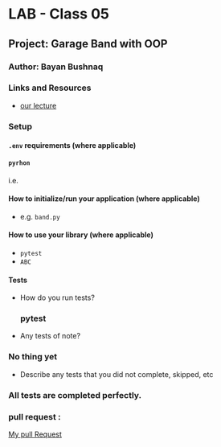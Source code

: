 # LAB - Class 05

## Project: Garage Band with OOP

### Author: Bayan Bushnaq

### Links and Resources

- [our lecture](https://alqudscollege-my.sharepoint.com/personal/advtech_ltuc_com/_layouts/15/onedrive.aspx?ga=1&id=%2Fpersonal%2Fadvtech%5Fltuc%5Fcom%2FDocuments%2FAcademia%2FCourses%2FCode%20Fellows%20Courses%2FRecorded%20Lectures%2F401%2FPython%2Famman%2Dpython%2D401d10%2Fclass%2D05)


### Setup

#### `.env` requirements (where applicable)
#### `pyrhon` 

i.e.



#### How to initialize/run your application (where applicable)

- e.g. `band.py`

#### How to use your library (where applicable)
- `pytest`
- `ABC`


#### Tests

- How do you run tests?
  ### pytest
- Any tests of note?
### No thing yet
- Describe any tests that you did not complete, skipped, etc
### All tests are completed perfectly.

### pull request :
[My pull Request](https://github.com/BayanBushnaq/pythonic-garage-band/pull/1/)

